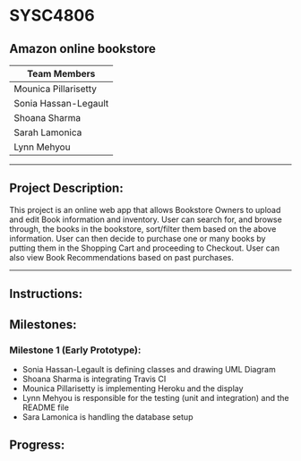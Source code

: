 # SYSC4806 
## Amazon online bookstore

|Team Members|
|------------|
|Mounica Pillarisetty|
|Sonia Hassan-Legault|
|Shoana Sharma|
|Sarah Lamonica|
|Lynn Mehyou|

***

## Project Description:

This project is an online web app that allows Bookstore Owners to upload and edit Book information and inventory. User can search for, and browse through, the books in the bookstore, sort/filter them based on the above information. User can then decide to purchase one or many books by putting them in the Shopping Cart and proceeding to Checkout. User can also view Book Recommendations based on past purchases. 

---

## Instructions: 

## Milestones:
### Milestone 1 (Early Prototype):
* Sonia Hassan-Legault is defining classes and drawing UML Diagram
* Shoana Sharma is integrating Travis CI 
* Mounica Pillarisetty is implementing Heroku and the display 
* Lynn Mehyou is responsible for the testing (unit and integration) and the README file
* Sara Lamonica is handling the database setup

## Progress:

